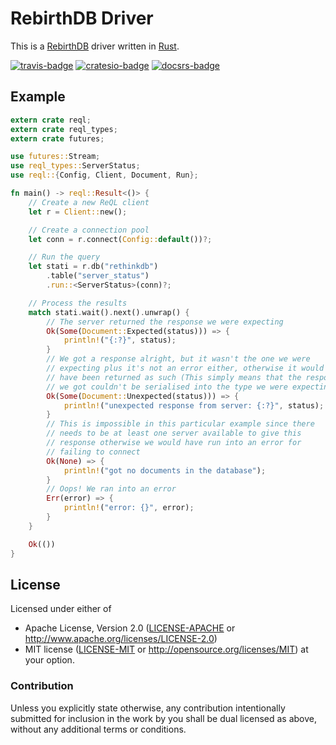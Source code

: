 # RebirthDB Driver

This is a [RebirthDB] driver written in [Rust].

[![travis-badge][]][travis] [![cratesio-badge][]][cratesio] [![docsrs-badge][]][docsrs]

## Example

```rust
extern crate reql;
extern crate reql_types;
extern crate futures;

use futures::Stream;
use reql_types::ServerStatus;
use reql::{Config, Client, Document, Run};

fn main() -> reql::Result<()> {
    // Create a new ReQL client
    let r = Client::new();

    // Create a connection pool
    let conn = r.connect(Config::default())?;

    // Run the query
    let stati = r.db("rethinkdb")
        .table("server_status")
        .run::<ServerStatus>(conn)?;

    // Process the results
    match stati.wait().next().unwrap() {
        // The server returned the response we were expecting
        Ok(Some(Document::Expected(status))) => {
            println!("{:?}", status);
        }
        // We got a response alright, but it wasn't the one we were
        // expecting plus it's not an error either, otherwise it would
        // have been returned as such (This simply means that the response
        // we got couldn't be serialised into the type we were expecting)
        Ok(Some(Document::Unexpected(status))) => {
            println!("unexpected response from server: {:?}", status);
        }
        // This is impossible in this particular example since there
        // needs to be at least one server available to give this
        // response otherwise we would have run into an error for
        // failing to connect
        Ok(None) => {
            println!("got no documents in the database");
        }
        // Oops! We ran into an error
        Err(error) => {
            println!("error: {}", error);
        }
    }

    Ok(())
}
```

## License

Licensed under either of
* Apache License, Version 2.0 ([LICENSE-APACHE](LICENSE-APACHE) or http://www.apache.org/licenses/LICENSE-2.0)
* MIT license ([LICENSE-MIT](LICENSE-MIT) or http://opensource.org/licenses/MIT)
at your option.

### Contribution

Unless you explicitly state otherwise, any contribution intentionally submitted
for inclusion in the work by you shall be dual licensed as above, without any
additional terms or conditions.

[RebirthDB]: https://www.rebirthdb.com
[Rust]: https://www.rust-lang.org
[travis-badge]: https://travis-ci.org/rebirthdb/rebirthdb-rs.svg?branch=master
[travis]: https://travis-ci.org/rebirthdb/rebirthdb-rs
[cratesio-badge]: https://img.shields.io/crates/v/reql.svg
[cratesio]: https://crates.io/crates/reql
[docsrs-badge]: https://docs.rs/reql/badge.svg
[docsrs]: https://docs.rs/reql

